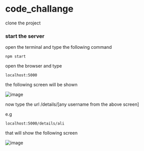 # code_challange

clone the project

### start the server
open the terminal and type the following command
```
npm start
```

open the browser and type
```
localhost:5000
```

the following screen will be shown

![image](https://user-images.githubusercontent.com/107533241/191757837-75840b41-6a90-4132-bd3f-da421df985af.png)

now type the url 
/details/[any username from the above screen]

e.g
```
localhost:5000/details/ali
```

that will show the following screen

![image](https://user-images.githubusercontent.com/107533241/191758644-74e48f2b-71ef-4b8e-9fbd-35539a3cf2b9.png)
